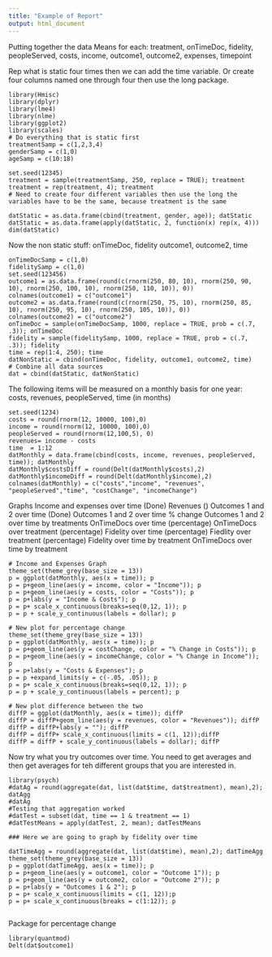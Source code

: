 ```yaml
---
title: "Example of Report"
output: html_document
---
```

Putting together the data
Means for each: treatment, onTimeDoc, fidelity, peopleServed, costs, income, outcome1, outcome2, expenses, timepoint

Rep what is static four times then we can add the time variable.  Or create four columns named one through four then use the long package.
```{r}
library(Hmisc)
library(dplyr)
library(lme4)
library(nlme)
library(ggplot2)
library(scales)
# Do everything that is static first 
treatmentSamp = c(1,2,3,4)
genderSamp = c(1,0)
ageSamp = c(10:18)

set.seed(12345)
treatment = sample(treatmentSamp, 250, replace = TRUE); treatment
treatment = rep(treatment, 4); treatment
# Need to create four different variables then use the long the variables have to be the same, because treatment is the same

datStatic = as.data.frame(cbind(treatment, gender, age)); datStatic
datStatic = as.data.frame(apply(datStatic, 2, function(x) rep(x, 4)))
dim(datStatic)
```
Now the non static stuff: onTimeDoc, fidelity outcome1, outcome2, time
```{r}
onTimeDocSamp = c(1,0)
fidelitySamp = c(1,0)
set.seed(123456)
outcome1 = as.data.frame(round(c(rnorm(250, 80, 10), rnorm(250, 90, 10), rnorm(250, 100, 10), rnorm(250, 110, 10)), 0))
colnames(outcome1) = c("outcome1")
outcome2 = as.data.frame(round(c(rnorm(250, 75, 10), rnorm(250, 85, 10), rnorm(250, 95, 10), rnorm(250, 105, 10)), 0))
colnames(outcome2) = c("outcome2")
onTimeDoc = sample(onTimeDocSamp, 1000, replace = TRUE, prob = c(.7, .3)); onTimeDoc
fidelity = sample(fidelitySamp, 1000, replace = TRUE, prob = c(.7, .3)); fidelity
time = rep(1:4, 250); time
datNonStatic = cbind(onTimeDoc, fidelity, outcome1, outcome2, time)
# Combine all data sources
dat = cbind(datStatic, datNonStatic)
```
The following items will be measured on a monthly basis for one year: costs, revenues, peopleServed, time (in months)
```{r, echo=FALSE}
set.seed(1234)
costs = round(rnorm(12, 10000, 100),0)
income = round(rnorm(12, 10000, 100),0)
peopleServed = round(rnorm(12,100,5), 0)
revenues= income - costs
time  = 1:12
datMonthly = data.frame(cbind(costs, income, revenues, peopleServed, time)); datMonthly
datMonthly$costsDiff = round(Delt(datMonthly$costs),2)
datMonthly$incomeDiff = round(Delt(datMonthly$income),2)
colnames(datMonthly) = c("costs","income", "revenues", "peopleServed","time", "costChange", "incomeChange")

```
Graphs
Income and expenses over time (Done)
Revenues ()
Outcomes 1 and 2 over time (Done)
Outcomes 1 and 2 over time % change 
Outcomes 1 and 2 over time by treatments 
OnTimeDocs over time (percentage)
OnTimeDocs over treatment (percentage)
Fidelity over time (percentage)
Fiedlity over treatment (percentage)
Fidelity over time by treatment
OnTimeDocs over time by treatment
```{r}
# Income and Expenses Graph
theme_set(theme_grey(base_size = 13))
p = ggplot(datMonthly, aes(x = time)); p
p = p+geom_line(aes(y = income, color = "Income")); p
p = p+geom_line(aes(y = costs, color = "Costs")); p
p = p+labs(y = "Income & Costs"); p
p = p+ scale_x_continuous(breaks=seq(0,12, 1)); p
p = p + scale_y_continuous(labels = dollar); p

# New plot for percentage change
theme_set(theme_grey(base_size = 13))
p = ggplot(datMonthly, aes(x = time)); p
p = p+geom_line(aes(y = costChange, color = "% Change in Costs")); p
p = p+geom_line(aes(y = incomeChange, color = "% Change in Income")); p
p = p+labs(y = "Costs & Expenses"); p
p = p +expand_limits(y = c(-.05, .05)); p
p = p+ scale_x_continuous(breaks=seq(0,12, 1)); p
p = p + scale_y_continuous(labels = percent); p

# New plot difference between the two
diffP = ggplot(datMonthly, aes(x = time)); diffP
diffP = diffP+geom_line(aes(y = revenues, color = "Revenues")); diffP
diffP = diffP+labs(y = ""); diffP
diffP = diffP+ scale_x_continuous(limits = c(1, 12));diffP
diffP = diffP + scale_y_continuous(labels = dollar); diffP
```
Now try what you try outcomes over time.  You need to get averages and then get averages for teh different groups that you are interested in.
```{r}
library(psych)
#datAg = round(aggregate(dat, list(dat$time, dat$treatment), mean),2); datAgg
#datAg
#Testing that aggregation worked
#datTest = subset(dat, time == 1 & treatment == 1)
#datTestMeans = apply(datTest, 2, mean); datTestMeans

### Here we are going to graph by fidelity over time

datTimeAgg = round(aggregate(dat, list(dat$time), mean),2); datTimeAgg
theme_set(theme_grey(base_size = 13))
p = ggplot(datTimeAgg, aes(x = time)); p
p = p+geom_line(aes(y = outcome1, color = "Outcome 1")); p
p = p+geom_line(aes(y = outcome2, color = "Outcome 2")); p
p = p+labs(y = "Outcomes 1 & 2"); p
p = p+ scale_x_continuous(limits = c(1, 12));p
p = p+ scale_x_continuous(breaks = c(1:12)); p


```
Package for percentage change
```{r}
library(quantmod)
Delt(dat$outcome1)
```

